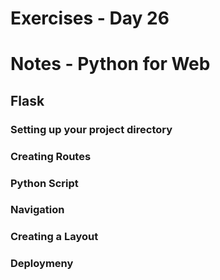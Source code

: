 <!-- Day 26: 30 Days of python programming -->

# Exercises - Day 26 


# Notes - Python for Web

## Flask

### Setting up your project directory

### Creating Routes

### Python Script

### Navigation

### Creating a Layout

### Deploymeny
